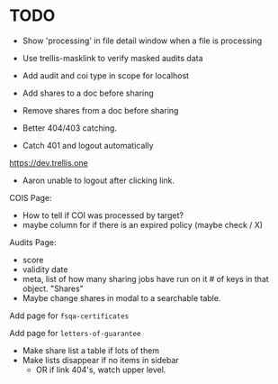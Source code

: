 # TODO

- Show 'processing' in file detail window when a file is processing
- Use trellis-masklink to verify masked audits data
- Add audit and coi type in scope for localhost

- Add shares to a doc before sharing
- Remove shares from a doc before sharing

- Better 404/403 catching.

- Catch 401 and logout automatically


https://dev.trellis.one


- Aaron unable to logout after clicking link.

COIS Page:
  - How to tell if COI was processed by target?
  - maybe column for if there is an expired policy (maybe check / X)

Audits Page:
  - score
  - validity date
  - meta, list of how many sharing jobs have run on it # of keys in that object. "Shares"
  - Maybe change shares in modal to a searchable table.

Add page for `fsqa-certificates`

Add page for `letters-of-guarantee`

- Make share list a table if lots of them
- Make lists disappear if no items in sidebar
  - OR if link 404's, watch upper level.

